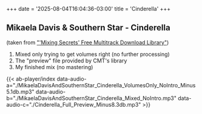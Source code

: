 +++
date = '2025-08-04T16:04:36-03:00'
title = 'Cinderella'
+++

## Mikaela Davis & Southern Star - Cinderella

(taken from ["'Mixing Secrets' Free Multitrack Download Library"](https://cambridge-mt.com/ms/mtk/#MikaelaDavisAndSouthernStar))

1. Mixed only trying to get volumes right (no further processing)
2. The "preview" file provided by CMT's library
3. My finished mix (no mastering)

{{< ab-player/index
data-audio-a="./MikaelaDavisAndSouthernStar_Cinderella_VolumesOnly_NoIntro_Minus5.1db.mp3"
data-audio-b="./MikaelaDavisAndSouthernStar_Cinderella_Mixed_NoIntro.mp3"
data-audio-c="./Cinderella_Full_Preview_Minus8.3db.mp3" >}}